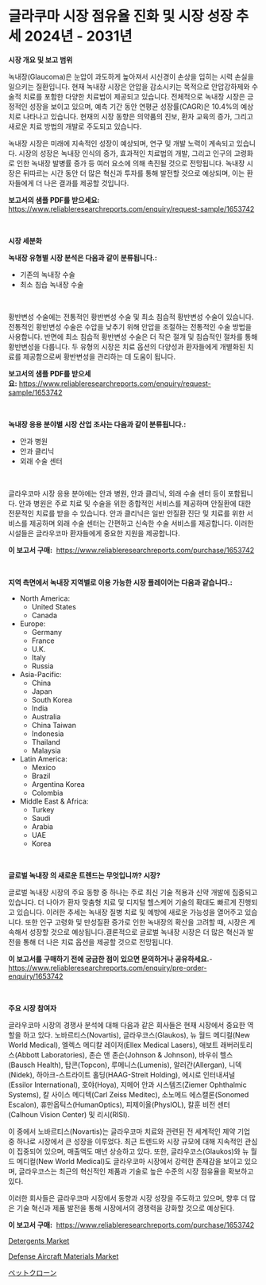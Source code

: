 <p><h1>글라쿠마 시장 점유율 진화 및 시장 성장 추세 2024년 - 2031년</h1></p><p><strong>시장 개요 및 보고 범위</strong></p>
<p><p>녹내장(Glaucoma)은 눈압이 과도하게 높아져서 시신경이 손상을 입히는 시력 손실을 일으키는 질환입니다. 현재 녹내장 시장은 안압을 감소시키는 목적으로 안압강하제와 수술적 치료를 포함한 다양한 치료법이 제공되고 있습니다. 전체적으로 녹내장 시장은 긍정적인 성장을 보이고 있으며, 예측 기간 동안 연평균 성장률(CAGR)은 10.4%의 예상치로 나타나고 있습니다. 현재의 시장 동향은 의약품의 진보, 환자 교육의 증가, 그리고 새로운 치료 방법의 개발로 주도되고 있습니다.</p><p>녹내장 시장은 미래에 지속적인 성장이 예상되며, 연구 및 개발 노력이 계속되고 있습니다. 시장의 성장은 녹내장 인식의 증가, 효과적인 치료법의 개발, 그리고 인구의 고령화로 인한 녹내장 발병률 증가 등 여러 요소에 의해 촉진될 것으로 전망됩니다. 녹내장 시장은 뒤따르는 시간 동안 더 많은 혁신과 투자를 통해 발전할 것으로 예상되며, 이는 환자들에게 더 나은 결과를 제공할 것입니다.</p></p>
<p><strong>보고서의 샘플 PDF를 받으세요:</strong> <a href="https://www.reliableresearchreports.com/enquiry/request-sample/1653742">https://www.reliableresearchreports.com/enquiry/request-sample/1653742</a></p>
<p>&nbsp;</p>
<p><strong>시장 세분화</strong></p>
<p><strong>녹내장 유형별 시장 분석은 다음과 같이 분류됩니다.:</strong></p>
<p><ul><li>기존의 녹내장 수술</li><li>최소 침습 녹내장 수술</li></ul></p>
<p>&nbsp;</p>
<p><p>황반변성 수술에는 전통적인 황반변성 수술 및 최소 침습적 황반변성 수술이 있습니다. 전통적인 황반변성 수술은 수압을 낮추기 위해 안압을 조절하는 전통적인 수술 방법을 사용합니다. 반면에 최소 침습적 황반변성 수술은 더 작은 절개 및 침습적인 절차를 통해 황반변성을 다룹니다. 두 유형의 시장은 치료 옵션의 다양성과 환자들에게 개별화된 치료를 제공함으로써 황반변성을 관리하는 데 도움이 됩니다.</p></p>
<p><strong>보고서의 샘플 PDF를 받으세요:</strong>&nbsp;<a href="https://www.reliableresearchreports.com/enquiry/request-sample/1653742">https://www.reliableresearchreports.com/enquiry/request-sample/1653742</a></p>
<p>&nbsp;</p>
<p><strong> 녹내장 응용 분야별 시장 산업 조사는 다음과 같이 분류됩니다.:</strong></p>
<p><ul><li>안과 병원</li><li>안과 클리닉</li><li>외래 수술 센터</li></ul></p>
<p>&nbsp;</p>
<p><p>글라우코마 시장 응용 분야에는 안과 병원, 안과 클리닉, 외래 수술 센터 등이 포함됩니다. 안과 병원은 주로 치료 및 수술을 위한 종합적인 서비스를 제공하며 안질환에 대한 전문적인 치료를 받을 수 있습니다. 안과 클리닉은 일반 안질환 진단 및 치료를 위한 서비스를 제공하며 외래 수술 센터는 간편하고 신속한 수술 서비스를 제공합니다. 이러한 시설들은 글라우코마 환자들에게 중요한 지원을 제공합니다.</p></p>
<p><strong>이 보고서 구매:</strong>&nbsp; <a href="https://www.reliableresearchreports.com/purchase/1653742">https://www.reliableresearchreports.com/purchase/1653742</a></p>
<p>&nbsp;</p>
<p><strong>지역 측면에서 녹내장 지역별로 이용 가능한 시장 플레이어는 다음과 같습니다.:</strong></p>
<p><ul>
    <li>
        North America:
        <ul>
            <li>United States</li>
            <li>Canada</li>
        </ul>
    </li>
    <li>
        Europe:
        <ul>
            <li>Germany</li>
            <li>France</li>
            <li>U.K.</li>
            <li>Italy</li>
            <li>Russia</li>
        </ul>
    </li>
    <li>
        Asia-Pacific:
        <ul>
            <li>China</li>
            <li>Japan</li>
            <li>South Korea</li>
            <li>India</li>
            <li>Australia</li>
            <li>China Taiwan</li>
            <li>Indonesia</li>
            <li>Thailand</li>
            <li>Malaysia</li>
        </ul>
    </li>
    <li>
        Latin America:
        <ul>
            <li>Mexico</li>
            <li>Brazil</li>
            <li>Argentina Korea</li>
            <li>Colombia</li>
        </ul>
    </li>
    <li>
        Middle East & Africa:
        <ul>
            <li>Turkey</li>
            <li>Saudi</li>
            <li>Arabia</li>
            <li>UAE</li>
            <li>Korea</li>
        </ul>
    </li>
    </ul></p>
<p>&nbsp;</p>
<p><strong>글로벌 녹내장 의 새로운 트렌드는 무엇입니까? 시장?</strong></p>
<p><p>글로벌 녹내장 시장의 주요 동향 중 하나는 주로 최신 기술 적용과 신약 개발에 집중되고 있습니다. 더 나아가 환자 맞춤형 치료 및 디지털 헬스케어 기술의 확대도 빠르게 진행되고 있습니다. 이러한 추세는 녹내장 질병 치료 및 예방에 새로운 가능성을 열어주고 있습니다. 또한 인구 고령화 및 만성질환 증가로 인한 녹내장의 확산을 고려할 때, 시장은 계속해서 성장할 것으로 예상됩니다.결론적으로 글로벌 녹내장 시장은 더 많은 혁신과 발전을 통해 더 나은 치료 옵션을 제공할 것으로 전망됩니다.</p></p>
<p><strong>이 보고서를 구매하기 전에 궁금한 점이 있으면 문의하거나 공유하세요.</strong>- <a href="https://www.reliableresearchreports.com/enquiry/pre-order-enquiry/1653742">https://www.reliableresearchreports.com/enquiry/pre-order-enquiry/1653742</a></p>
<p>&nbsp;</p>
<p><strong>주요 시장 참여자</strong></p>
<p><p>글라우코마 시장의 경쟁사 분석에 대해 다음과 같은 회사들은 현재 시장에서 중요한 역할을 하고 있다. 노바르티스(Novartis), 글라우코스(Glaukos), 뉴 월드 메디컬(New World Medical), 엘렉스 메디칼 레이저(Ellex Medical Lasers), 애보트 래버러토리스(Abbott Laboratories), 존슨 앤 존슨(Johnson & Johnson), 바우쉬 헬스(Bausch Health), 탑콘(Topcon), 루메니스(Lumenis), 알러간(Allergan), 니덱(Nidek), 하아크-스트라이트 홀딩(HAAG-Streit Holding), 에시로 인터내셔널(Essilor International), 호야(Hoya), 지메어 안과 시스템즈(Ziemer Ophthalmic Systems), 칼 사이스 메디텍(Carl Zeiss Meditec), 소노메드 에스캘론(Sonomed Escalon), 휴만옵틱스(HumanOptics), 피제이올(PhysIOL), 칼훈 비전 센터(Calhoun Vision Center) 및 리시(RISI).</p><p>이 중에서 노바르티스(Novartis)는 글라우코마 치료와 관련된 전 세계적인 제약 기업 중 하나로 시장에서 큰 성장을 이루었다. 최근 트렌드와 시장 규모에 대해 지속적인 관심이 집중되어 있으며, 매출액도 매년 상승하고 있다. 또한, 글라우코스(Glaukos)와 뉴 월드 메디컬(New World Medical)도 글라우코마 시장에서 강력한 존재감을 보이고 있으며, 글라우코스는 최근의 혁신적인 제품과 기술로 높은 수준의 시장 점유율을 확보하고 있다.</p><p>이러한 회사들은 글라우코마 시장에서 동향과 시장 성장을 주도하고 있으며, 향후 더 많은 기술 혁신과 제품 발전을 통해 시장에서의 경쟁력을 강화할 것으로 예상된다.</p></p>
<p><strong>이 보고서 구매:</strong>&nbsp;&nbsp;<a href="https://www.reliableresearchreports.com/purchase/1653742">https://www.reliableresearchreports.com/purchase/1653742</a></p>
<p><p><a href="https://fuschia-pecorino-a6d.notion.site/Detergents-Market-Size-and-Examines-its-Market-Scope-with-a-Primary-Focus-on-Growth-Opportunities--9b2264b2918049349d7ceb4823f51356">Detergents Market</a></p><p><a href="https://florentine-yuzu-f42.notion.site/Global-Defense-Aircraft-Materials-Market-by-Types-Applications-and-Major-Players-with-Regional-Gr-1d207d1ef53a4795a14a35556356e67d">Defense Aircraft Materials Market</a></p><p><a href="https://github.com/ReyesKohler20231/Market-Research-Report-List-1/blob/main/987422411827.md">ペットクローン</a></p></p>
